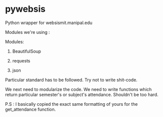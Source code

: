 # pywebsis
Python wrapper for websismit.manipal.edu

Modules we're using :

Modules:
1. BeautifulSoup

2. requests

3. json


Particular standard has to be followed. Try not to write shit-code.

We next need to modularize the code. We need to write functions which return particular semester's or subject's attendance. Shouldn't be too hard. 


P.S : I basically copied the exact same formatting of yours for the get_attendance function.
